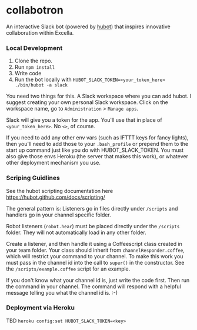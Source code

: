 # collabotron

An interactive Slack bot (powered by [hubot](https://hubot.github.com/)) that inspires innovative collaboration within Excella.

### Local Development

1. Clone the repo.
2. Run `npm install`
3. Write code
4. Run the bot locally with `HUBOT_SLACK_TOKEN=<your_token_here> ./bin/hubot -a slack`

You need two things for this. A Slack workspace where you can add hubot. I suggest creating your own personal Slack workspace. Click on the workspace name, go to `Administration` > `Manage apps`.

Slack will give you a token for the app. You'll use that in place of `<your_token_here>`. No `<>`, of course.

If you need to add any other env vars (such as IFTTT keys for fancy lights), then you'll need to add those to your `.bash_profile` or prepend them to the start up command just like you do with HUBOT_SLACK_TOKEN. You must also give those envs Heroku (the server that makes this work), or whatever other deployment mechanism you use.

### Scriping Guidlines

See the hubot scripting documentation here https://hubot.github.com/docs/scripting/

The general pattern is: Listeners go in files directly under `/scripts` and handlers go in your channel specific folder.

Robot listeners (`robot.hear`) must be placed directly under the `/scripts` folder. They will not automatically load in any other folder.

Create a listener, and then handle it using a Coffeescript class created in your team folder. Your class should inherit from `channelResponder.coffee`, which will restrict your command to your channel. To make this work you must pass in the channel id into the call to `super()` in the constructor. See the `/scripts/example.coffee` script for an example.

If you don't know what your channel id is, just write the code first. Then run the command in your channel. The command will respond with a helpful message telling you what the channel id is. :-)

### Deployment via Heroku

TBD
`heroku config:set HUBOT_SLACK_TOKEN=<key>`
